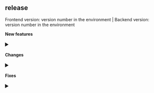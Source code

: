 ## <Environment> release <DD Mmmm YYYY>
Frontend version: version number in the environment | Backend version: version number in the environment

<!--
In the <Environment> specify if it is Production or Staging and the date of release in the specified format


mention the change summary between the summary tags.
Leave one blank line.
Specify the change description. Try to be straight to the point.
Leave one blank line after the </details> tag.
Example is given below
-->



**New features** 

<details>
<summary style="font-size:20px;font-weight:bold"></summary>

</details>

**Changes** 

<details>
<summary style="font-size:20px;font-weight:bold"></summary></details>

**Fixes** 

<details>
<summary style="font-size:20px;font-weight:bold"></summary>



</details>




